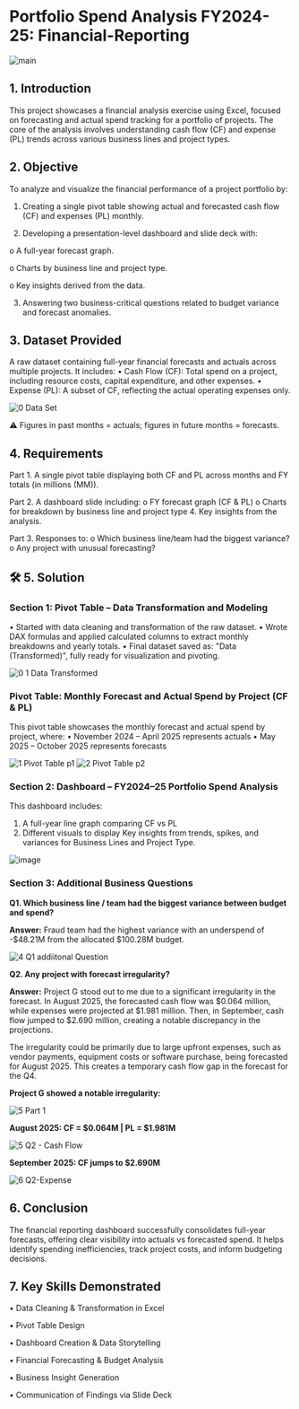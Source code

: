 # Portfolio Spend Analysis FY2024-25: Financial-Reporting

![main](https://github.com/user-attachments/assets/b5c79130-d017-4033-93e9-c900357db907)

## **1. Introduction**

This project showcases a financial analysis exercise using Excel, focused on forecasting and actual spend tracking for a portfolio of projects. The core of the analysis involves understanding cash flow (CF) and expense (PL) trends across various business lines and project types.

## **2. Objective**

To analyze and visualize the financial performance of a project portfolio by:

1.	Creating a single pivot table showing actual and forecasted cash flow (CF) and expenses (PL) monthly.

2.	Developing a presentation-level dashboard and slide deck with:

o	A full-year forecast graph.

o	Charts by business line and project type.

o	Key insights derived from the data.

3.	Answering two business-critical questions related to budget variance and forecast anomalies.

## **3. Dataset Provided**

A raw dataset containing full-year financial forecasts and actuals across multiple projects. It includes:
•	Cash Flow (CF): Total spend on a project, including resource costs, capital expenditure, and other expenses.
•	Expense (PL): A subset of CF, reflecting the actual operating expenses only.

![0  Data Set](https://github.com/user-attachments/assets/e38b235e-4c8c-4ab9-9c5a-fda7a04864b4)

⚠️ Figures in past months = actuals; figures in future months = forecasts.

## **4. Requirements**

Part 1.	A single pivot table displaying both CF and PL across months and FY totals (in millions (MM)).

Part 2.	A dashboard slide including:
o	FY forecast graph (CF & PL)
o	Charts for breakdown by business line and project type
4.	Key insights from the analysis.

Part 3.	Responses to:
o	Which business line/team had the biggest variance?
o	Any project with unusual forecasting?

## **🛠️ 5. Solution**

### **Section 1: Pivot Table – Data Transformation and Modeling**

•	Started with data cleaning and transformation of the raw dataset.
•	Wrote DAX formulas and applied calculated columns to extract monthly breakdowns and yearly totals.
•	Final dataset saved as: "Data (Transformed)", fully ready for visualization and pivoting.

![0 1 Data  Transformed](https://github.com/user-attachments/assets/43864ff6-426d-4433-a35f-1d097bdc392a)

### **Pivot Table: Monthly Forecast and Actual Spend by Project (CF & PL)**

This pivot table showcases the monthly forecast and actual spend by project, where:
•	November 2024 – April 2025 represents actuals
•	May 2025 – October 2025 represents forecasts

![1  Pivot Table p1](https://github.com/user-attachments/assets/4d69f0dd-ad3a-413e-af7b-e40e4bb53094)
![2  Pivot Table p2](https://github.com/user-attachments/assets/d3e28d17-a359-49c2-a9ec-8e58e253bb5a)

### **Section 2: Dashboard – FY2024–25 Portfolio Spend Analysis**

This dashboard includes:
1.	A full-year line graph comparing CF vs PL
2.	Different visuals to display Key insights from trends, spikes, and variances for Business Lines and Project Type.

![image](https://github.com/user-attachments/assets/99d3ba50-fc3d-43e6-8771-9f2c10fc4890)

### **Section 3: Additional Business Questions**

**Q1. Which business line / team had the biggest variance between budget and spend?**

**Answer:** Fraud team had the highest variance with an underspend of -$48.21M from the allocated $100.28M budget.

![4  Q1 addiitonal Question](https://github.com/user-attachments/assets/3c1b884f-4f0b-4791-9b58-4d8a1ff8300c)

**Q2. Any project with forecast irregularity?**

**Answer:** Project G stood out to me due to a significant irregularity in the forecast. In August 2025, the forecasted cash flow was $0.064 million, while expenses were projected at $1.981 million. Then, in September, cash flow jumped to $2.690 million, creating a notable discrepancy in the projections.

The irregularity could be primarily due to large upfront expenses, such as vendor payments, equipment costs or software purchase, being forecasted for August 2025.  This creates a temporary cash flow gap in the forecast for the Q4.

**Project G showed a notable irregularity:**

![5  Part 1](https://github.com/user-attachments/assets/21e6082f-b27d-4c9d-96bd-18279e515711)

**August 2025: CF = $0.064M | PL = $1.981M**

![5  Q2 - Cash Flow](https://github.com/user-attachments/assets/877037ec-9838-4526-b14f-59d215119b68)

**September 2025: CF jumps to $2.690M**

![6  Q2-Expense](https://github.com/user-attachments/assets/e52bdf0e-203d-4d68-a37a-52843129692b)

## **6. Conclusion**

The financial reporting dashboard successfully consolidates full-year forecasts, offering clear visibility into actuals vs forecasted spend. It helps identify spending inefficiencies, track project costs, and inform budgeting decisions.

## **7. Key Skills Demonstrated**

•	Data Cleaning & Transformation in Excel

•	Pivot Table Design

•	Dashboard Creation & Data Storytelling

•	Financial Forecasting & Budget Analysis

•	Business Insight Generation

•	Communication of Findings via Slide Deck
